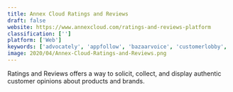 ```yaml
---
title: Annex Cloud Ratings and Reviews
draft: false 
website: https://www.annexcloud.com/ratings-and-reviews-platform
classification: ['']
platform: ['Web']
keywords: ['advocately', 'appfollow', 'bazaarvoice', 'customerlobby', 'ekomi', 'feedback_company', 'foxrate', 'grade.us', 'growmyreviews', 'kudobuzz', 'nicejob', 'powerreviews', 'reevoo', 'repuso', 'resellerratings', 'revbay', 'reviewbuzz', 'reviews.io', 'shopper_approved', 'testfreaks', 'trustpilot', 'verified_reviews', 'iwadi']
image: 2020/04/Annex-Cloud-Ratings-and-Reviews.png
---
```

Ratings and Reviews offers a way to solicit, collect, and display authentic customer opinions about products and brands.